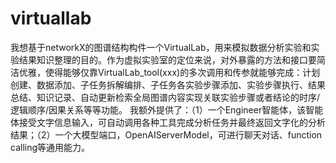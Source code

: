 # virtuallab
我想基于networkX的图谱结构构件一个VirtualLab，用来模拟数据分析实验和实验结果知识整理的目的。作为虚拟实验室的定位来说，对外暴露的方法和接口要简洁优雅，使得能够仅靠VirtualLab_tool(xxx)的多次调用和传参就能够完成：计划创建、数据添加、子任务拆解编排、子任务各实验步骤添加、实验步骤执行、结果总结、知识记录、自动更新检索全局图谱内容实现关联实验步骤或者结论的时序/逻辑顺序/因果关系等等功能。 我额外提供了：（1）一个Engineer智能体，该智能体接受文字信息输入，可自动调用各种工具完成分析任务并最终返回文字化的分析结果；（2）一个大模型端口，OpenAIServerModel，可进行聊天对话、function calling等通用能力。
